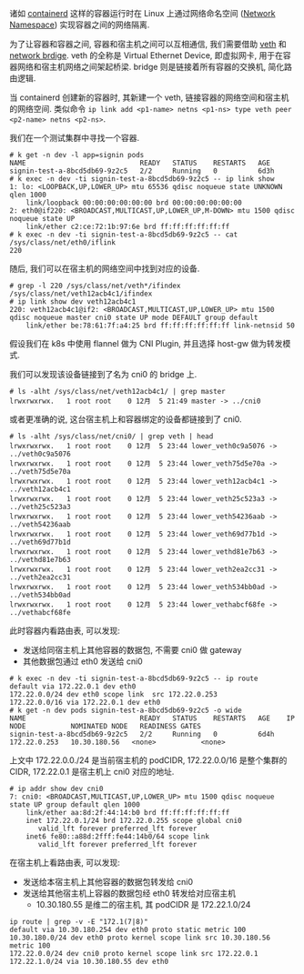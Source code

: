 诸如 [containerd](https://github.com/containerd/containerd) 这样的容器运行时在 Linux 上通过网络命名空间
([Network Namespace](https://man7.org/linux/man-pages/man7/network_namespaces.7.html)) 实现容器之间的网络隔离.

为了让容器和容器之间, 容器和宿主机之间可以互相通信, 我们需要借助 [veth](https://man7.org/linux/man-pages/man4/veth.4.html)
和 [network brdige](https://wiki.archlinux.org/title/network_bridge).
veth 的全称是 Virtual Ethernet Device, 即虚拟网卡, 用于在容器网络和宿主机网络之间架起桥梁.
bridge 则是链接着所有容器的交换机, 简化路由逻辑.

当 containerd 创建新的容器时, 其新建一个 veth, 链接容器的网络空间和宿主机的网络空间.
类似命令 `ip link add <p1-name> netns <p1-ns> type veth peer <p2-name> netns <p2-ns>`.

我们在一个测试集群中寻找一个容器.
```shell
# k get -n dev -l app=signin pods
NAME                            READY   STATUS    RESTARTS   AGE
signin-test-a-8bcd5db69-9z2c5   2/2     Running   0          6d3h
# k exec -n dev -ti signin-test-a-8bcd5db69-9z2c5 -- ip link show
1: lo: <LOOPBACK,UP,LOWER_UP> mtu 65536 qdisc noqueue state UNKNOWN qlen 1000
    link/loopback 00:00:00:00:00:00 brd 00:00:00:00:00:00
2: eth0@if220: <BROADCAST,MULTICAST,UP,LOWER_UP,M-DOWN> mtu 1500 qdisc noqueue state UP
    link/ether c2:ce:72:1b:97:6e brd ff:ff:ff:ff:ff:ff
# k exec -n dev -ti signin-test-a-8bcd5db69-9z2c5 -- cat /sys/class/net/eth0/iflink
220
```
随后, 我们可以在宿主机的网络空间中找到对应的设备.
```shell
# grep -l 220 /sys/class/net/veth*/ifindex
/sys/class/net/veth12acb4c1/ifindex
# ip link show dev veth12acb4c1
220: veth12acb4c1@if2: <BROADCAST,MULTICAST,UP,LOWER_UP> mtu 1500 qdisc noqueue master cni0 state UP mode DEFAULT group default
    link/ether be:78:61:7f:a4:25 brd ff:ff:ff:ff:ff:ff link-netnsid 50
```

假设我们在 k8s 中使用 flannel 做为 CNI Plugin, 并且选择 host-gw 做为转发模式.

我们可以发现该设备链接到了名为 cni0 的 bridge 上.
```shell
# ls -alht /sys/class/net/veth12acb4c1/ | grep master
lrwxrwxrwx.   1 root root    0 12月  5 21:49 master -> ../cni0
```
或者更准确的说, 这台宿主机上和容器绑定的设备都链接到了 cni0.
```shell
# ls -alht /sys/class/net/cni0/ | grep veth | head
lrwxrwxrwx.   1 root root    0 12月  5 23:44 lower_veth0c9a5076 -> ../veth0c9a5076
lrwxrwxrwx.   1 root root    0 12月  5 23:44 lower_veth75d5e70a -> ../veth75d5e70a
lrwxrwxrwx.   1 root root    0 12月  5 23:44 lower_veth12acb4c1 -> ../veth12acb4c1
lrwxrwxrwx.   1 root root    0 12月  5 23:44 lower_veth25c523a3 -> ../veth25c523a3
lrwxrwxrwx.   1 root root    0 12月  5 23:44 lower_veth54236aab -> ../veth54236aab
lrwxrwxrwx.   1 root root    0 12月  5 23:44 lower_veth69d77b1d -> ../veth69d77b1d
lrwxrwxrwx.   1 root root    0 12月  5 23:44 lower_vethd81e7b63 -> ../vethd81e7b63
lrwxrwxrwx.   1 root root    0 12月  5 23:44 lower_veth2ea2cc31 -> ../veth2ea2cc31
lrwxrwxrwx.   1 root root    0 12月  5 23:44 lower_veth534bb0ad -> ../veth534bb0ad
lrwxrwxrwx.   1 root root    0 12月  5 23:44 lower_vethabcf68fe -> ../vethabcf68fe
```

此时容器内看路由表, 可以发现:
- 发送给同宿主机上其他容器的数据包, 不需要 cni0 做 gateway
- 其他数据包通过 eth0 发送给 cni0
```shell
# k exec -n dev -ti signin-test-a-8bcd5db69-9z2c5 -- ip route
default via 172.22.0.1 dev eth0
172.22.0.0/24 dev eth0 scope link  src 172.22.0.253
172.22.0.0/16 via 172.22.0.1 dev eth0
# k get -n dev pods signin-test-a-8bcd5db69-9z2c5 -o wide
NAME                            READY   STATUS    RESTARTS   AGE    IP             NODE           NOMINATED NODE   READINESS GATES
signin-test-a-8bcd5db69-9z2c5   2/2     Running   0          6d4h   172.22.0.253   10.30.180.56   <none>           <none>
```
上文中 172.22.0.0./24 是当前宿主机的 podCIDR, 172.22.0.0/16 是整个集群的 CIDR, 172.22.0.1 是宿主机上 cni0 对应的地址.
```shell
# ip addr show dev cni0
7: cni0: <BROADCAST,MULTICAST,UP,LOWER_UP> mtu 1500 qdisc noqueue state UP group default qlen 1000
    link/ether aa:8d:2f:44:14:b0 brd ff:ff:ff:ff:ff:ff
    inet 172.22.0.1/24 brd 172.22.0.255 scope global cni0
       valid_lft forever preferred_lft forever
    inet6 fe80::a88d:2fff:fe44:14b0/64 scope link
       valid_lft forever preferred_lft forever
```

在宿主机上看路由表, 可以发现:
- 发送给本宿主机上其他容器的数据包转发给 cni0
- 发送给其他宿主机上容器的数据包经 eth0 转发给对应宿主机
    - 10.30.180.55 是维二的宿主机, 其 podCIDR 是 172.22.1.0/24
```shell
ip route | grep -v -E "172.1(7|8)"
default via 10.30.180.254 dev eth0 proto static metric 100
10.30.180.0/24 dev eth0 proto kernel scope link src 10.30.180.56 metric 100
172.22.0.0/24 dev cni0 proto kernel scope link src 172.22.0.1
172.22.1.0/24 via 10.30.180.55 dev eth0
```
